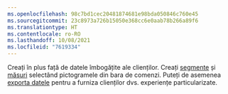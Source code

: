 ```yaml
---
ms.openlocfilehash: 98c7bd1cec20481874681e98bda050846c760e45
ms.sourcegitcommit: 23c8973a726b15050e368cc6e0aab78b266a89f6
ms.translationtype: HT
ms.contentlocale: ro-RO
ms.lasthandoff: 10/08/2021
ms.locfileid: "7619334"
---
```

Creați în plus față de datele îmbogățite ale clienților. Creați [segmente](../audience-insights/segments.md) și [măsuri](../audience-insights/measures.md) selectând pictogramele din bara de comenzi. Puteți de asemenea [exporta datele](../audience-insights/export-destinations.md) pentru a furniza clienților dvs. experiențe particularizate.